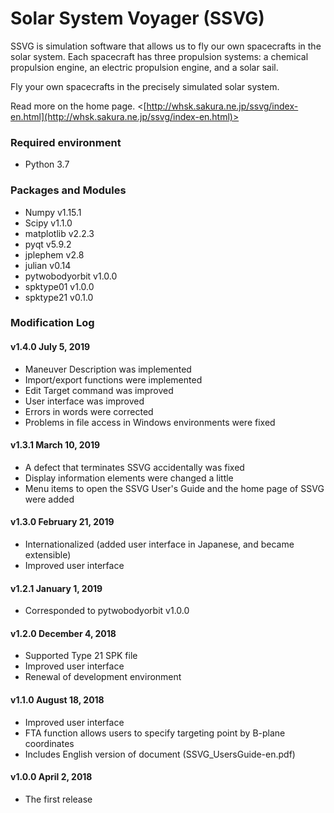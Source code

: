 # Solar System Voyager (SSVG)

SSVG is simulation software that allows us to fly our own spacecrafts in the solar system.  Each spacecraft has three propulsion systems: a chemical propulsion engine, an electric propulsion engine, and a solar sail.  

Fly your own spacecrafts in the precisely simulated solar system.

Read more on the home page. <[http://whsk.sakura.ne.jp/ssvg/index-en.html](http://whsk.sakura.ne.jp/ssvg/index-en.html)>

### Required environment
* Python 3.7

### Packages and Modules
* Numpy v1.15.1
* Scipy v1.1.0
* matplotlib v2.2.3
* pyqt v5.9.2
* jplephem v2.8
* julian v0.14
* pytwobodyorbit v1.0.0
* spktype01 v1.0.0
* spktype21 v0.1.0

### Modification Log
#### v1.4.0 July 5, 2019
* Maneuver Description was implemented
* Import/export functions were implemented
* Edit Target command was improved
* User interface was improved
* Errors in words were corrected
* Problems in file access in Windows environments were fixed

#### v1.3.1 March 10, 2019
* A defect that terminates SSVG accidentally was fixed
* Display information elements were changed a little
* Menu items to open the SSVG User's Guide and the home page of SSVG were added

#### v1.3.0 February 21, 2019
* Internationalized (added user interface in Japanese, and became extensible)
* Improved user interface

#### v1.2.1 January 1, 2019
* Corresponded to pytwobodyorbit v1.0.0

#### v1.2.0 December 4, 2018
* Supported Type 21 SPK file
* Improved user interface
* Renewal of development environment

#### v1.1.0 August 18, 2018
* Improved user interface
* FTA function allows users to specify targeting point by B-plane coordinates
* Includes English version of document (SSVG_UsersGuide-en.pdf)

#### v1.0.0 April 2, 2018
* The first release
